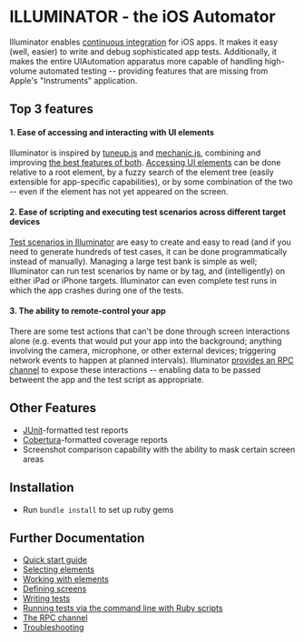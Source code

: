 ILLUMINATOR - the iOS Automator
===============================

Illuminator enables [continuous integration](http://en.wikipedia.org/wiki/Continuous_integration) for iOS apps.  It makes it easy (well, easier) to write and debug sophisticated app tests.  Additionally, it makes the entire UIAutomation apparatus more capable of handling high-volume automated testing -- providing features that are missing from Apple's "Instruments" application.


Top 3 features
--------------

#### 1. Ease of accessing and interacting with UI elements

Illuminator is inspired by [tuneup.js](https://github.com/alexvollmer/tuneup_js) and [mechanic.js](https://github.com/jaykz52/mechanic), combining and improving [the best features of both](docs/Extensions.md).  [Accessing UI elements](docs/Selectors.md) can be done relative to a root element, by a fuzzy search of the element tree (easily extensible for app-specific capabilities), or by some combination of the two -- even if the element has not yet appeared on the screen.

#### 2. Ease of scripting and executing test scenarios across different target devices

[Test scenarios in Illuminator](docs/Automator.md) are easy to create and easy to read (and if you need to generate hundreds of test cases, it can be done programmatically instead of manually).  Managing a large test bank is simple as well; Illuminator can run test scenarios by name or by tag, and (intelligently) on either iPad or iPhone targets.  Illuminator can even complete test runs in which the app crashes during one of the tests.

#### 3. The ability to remote-control your app

There are some test actions that can't be done through screen interactions alone (e.g. events that would put your app into the background; anything involving the camera, microphone, or other external devices; triggering network events to happen at planned intervals).  Illuminator [provides an RPC channel](docs/Bridge.md) to expose these interactions -- enabling data to be passed betweent the app and the test script as appropriate.


Other Features
--------------

* [JUnit](http://windyroad.com.au/2011/02/07/apache-ant-junit-xml-schema/)-formatted test reports
* [Cobertura](http://cobertura.github.io/cobertura/)-formatted coverage reports
* Screenshot comparison capability with the ability to mask certain screen areas


Installation
------------

* Run `bundle install` to set up ruby gems


Further Documentation
---------------------
* [Quick start guide](docs/README.md)
* [Selecting elements](docs/Selectors.md)
* [Working with elements](docs/Extensions.md)
* [Defining screens](docs/AppMap.md)
* [Writing tests](docs/Automator.md)
* [Running tests via the command line with Ruby scripts](docs/Commandline.md)
* [The RPC channel](docs/Bridge.md)
* [Troubleshooting](docs/Troubleshooting.md)
